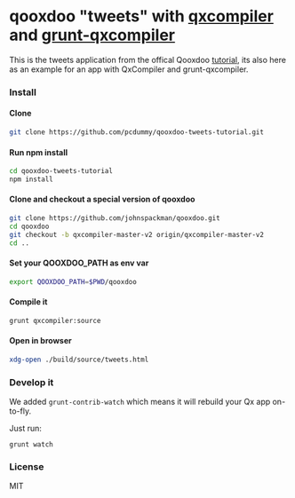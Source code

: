 # qooxdoo "tweets" with [qxcompiler](https://github.com/johnspackman/qxcompiler) and [grunt-qxcompiler](https://github.com/drawstack/grunt-qxcompiler)

This is the tweets application from the offical Qooxdoo [tutorial](http://www.qooxdoo.org/current/pages/desktop/tutorials/tutorial-part-1.html), its also here as an
example for an app with QxCompiler and grunt-qxcompiler.

### Install

#### Clone

```bash
git clone https://github.com/pcdummy/qooxdoo-tweets-tutorial.git
```

#### Run npm install

```bash
cd qooxdoo-tweets-tutorial
npm install
```

#### Clone and checkout a special version of qooxdoo

```bash
git clone https://github.com/johnspackman/qooxdoo.git
cd qooxdoo
git checkout -b qxcompiler-master-v2 origin/qxcompiler-master-v2
cd ..
```

#### Set your QOOXDOO_PATH as env var

```bash
export QOOXDOO_PATH=$PWD/qooxdoo
```

#### Compile it

```bash
grunt qxcompiler:source
```

#### Open in browser

```bash
xdg-open ./build/source/tweets.html
```

### Develop it

We added `grunt-contrib-watch` which means it will rebuild your Qx app on-to-fly.

Just run:

```
grunt watch
```

### License

MIT
